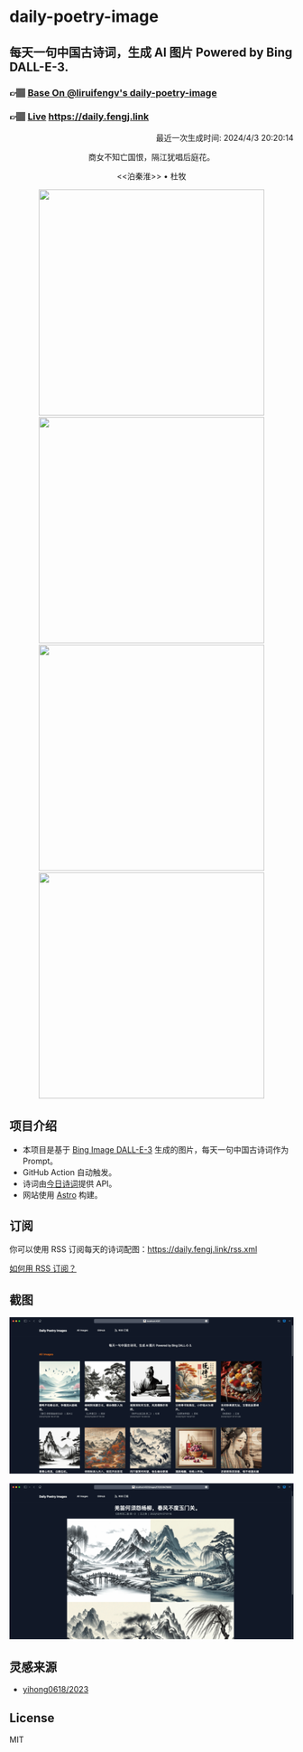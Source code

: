 
# daily-poetry-image

## 每天一句中国古诗词，生成 AI 图片 Powered by Bing DALL-E-3.

### 👉🏽 [Base On @liruifengv's daily-poetry-image](https://github.com/liruifengv/daily-poetry-image)

### 👉🏽 [Live](https://daily.fengj.link) https://daily.fengj.link

<p align="right">
  最近一次生成时间: 2024/4/3 20:20:14
</p>
<p align="center">
商女不知亡国恨，隔江犹唱后庭花。
</p>
<p align="center">
<<泊秦淮>> • 杜牧
</p>
<p align="center">
<img src="https://tse1.mm.bing.net/th/id/OIG4.8Dnr44Cn9L9qWulF8r.w" height="400" width="400" />
<img src="https://tse4.mm.bing.net/th/id/OIG4.90atCdPz0SJCK0EBsDYu" height="400" width="400" />
<img src="https://tse1.mm.bing.net/th/id/OIG4.PeJzmGfkIDaUFujkKInF" height="400" width="400" />
<img src="https://tse1.mm.bing.net/th/id/OIG4.8Taq9aOSoWdjq_WGaX0t" height="400" width="400" />
</p>

## 项目介绍

-   本项目是基于 [Bing Image DALL-E-3](https://www.bing.com/images/create) 生成的图片，每天一句中国古诗词作为 Prompt。
-   GitHub Action 自动触发。
-   诗词由[今日诗词](https://www.jinrishici.com/)提供 API。
-   网站使用 [Astro](https://astro.build) 构建。

## 订阅

你可以使用 RSS 订阅每天的诗词配图：https://daily.fengj.link/rss.xml

[如何用 RSS 订阅？](https://zhuanlan.zhihu.com/p/55026716)

## 截图

![图片列表](./screenshots/Snipaste_2023-12-28_21-00-26.png)

![图片详情](./screenshots/Snipaste_2023-12-28_21-00-53.png)

## 灵感来源

-   [yihong0618/2023](https://github.com/yihong0618/2023)

## License

MIT
